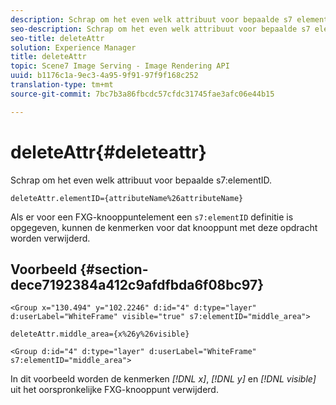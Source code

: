 ```yaml
---
description: Schrap om het even welk attribuut voor bepaalde s7 elementID.
seo-description: Schrap om het even welk attribuut voor bepaalde s7 elementID.
seo-title: deleteAttr
solution: Experience Manager
title: deleteAttr
topic: Scene7 Image Serving - Image Rendering API
uuid: b1176c1a-9ec3-4a95-9f91-97f9f168c252
translation-type: tm+mt
source-git-commit: 7bc7b3a86fbcdc57cfdc31745fae3afc06e44b15

---
```



# deleteAttr{#deleteattr}

Schrap om het even welk attribuut voor bepaalde s7:elementID.

`deleteAttr.elementID={attributeName%26attributeName}`

Als er voor een FXG-knooppuntelement een `s7:elementID` definitie is opgegeven, kunnen de kenmerken voor dat knooppunt met deze opdracht worden verwijderd.

## Voorbeeld {#section-dece7192384a412c9afdfbda6f08bc97}

`<Group x="130.494" y="102.2246" d:id="4" d:type="layer" d:userLabel="WhiteFrame" visible="true" s7:elementID="middle_area">`

`deleteAttr.middle_area={x%26y%26visible}`

`<Group d:id="4" d:type="layer" d:userLabel="WhiteFrame" s7:elementID="middle_area">`

In dit voorbeeld worden de kenmerken *[!DNL x]*, *[!DNL y]* en *[!DNL visible]* uit het oorspronkelijke FXG-knooppunt verwijderd.
